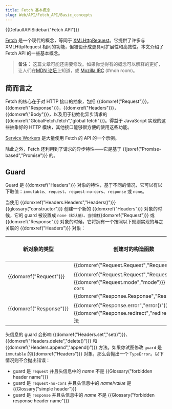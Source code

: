 ```yaml
---
title: Fetch 基本概念
slug: Web/API/Fetch_API/Basic_concepts
---
```


{{DefaultAPISidebar("Fetch API")}}

[Fetch](/zh-CN/docs/Web/API/Fetch_API) 是一个现代的概念，等同于 [XMLHttpRequest](/zh-CN/docs/Web/API/XMLHttpRequest)。它提供了许多与 XMLHttpRequest 相同的功能，但被设计成更具可扩展性和高效性。本文介绍了 Fetch API 的一些基本概念。

> **备注：** 这篇文章可能还需要修改。如果你觉得有的概念可以解释的更好，让人们在[MDN 论坛](https://discourse.mozilla-community.org/c/mdn)上知道，或 [Mozilla IRC](https://wiki.mozilla.org/IRC) (#mdn room)。

## 简而言之

Fetch 的核心在于对 HTTP 接口的抽象，包括 {{domxref("Request")}}，{{domxref("Response")}}，{{domxref("Headers")}}，{{domxref("Body")}}，以及用于初始化异步请求的 {{domxref("GlobalFetch.fetch","global fetch")}}。得益于 JavaScript 实现的这些抽象好的 HTTP 模块，其他接口能够很方便的使用这些功能。

[Service Workers](/zh-CN/docs/Web/API/ServiceWorker_API) 是大量使用 Fetch 的 API 的一个示例。

除此之外，Fetch 还利用到了请求的异步特性——它是基于 {{jsxref("Promise-based","Promise")}} 的。

## Guard

Guard 是 {{domxref("Headers")}} 对象的特性，基于不同的情况，它可以有以下取值：`immutable`、`request`、`request-no-cors`、`response` 或 `none`。

当使用 {{domxref("Headers.Headers","Headers()")}} {{glossary("constructor")}} 创建一个新的 {{domxref("Headers")}} 对象的时候，它的 guard 被设置成 `none（默认值）。当创建`{{domxref("Request")}} 或 {{domxref("Response")}} 对象的时候，它将拥有一个按照以下规则实现的与之关联的 {{domxref("Headers")}} 对象：

<table class="standard-table">
  <thead>
    <tr>
      <th scope="row">新对象的类型</th>
      <th scope="col">创建时的构造函数</th>
      <th scope="col">关联的 {{domxref("Headers")}} 对象的 guard</th>
    </tr>
  </thead>
  <tbody>
    <tr>
      <td rowspan="2">{{domxref("Request")}}</td>
      <td>{{domxref("Request.Request","Request()")}}</td>
      <td><code>request</code></td>
    </tr>
    <tr>
      <td>
        {{domxref("Request.Request","Request()")}}，{{domxref("Request.mode","mode")}}
        设置成 <code>no-cors</code>
      </td>
      <td><code>request-no-cors</code></td>
    </tr>
    <tr>
      <td rowspan="2">{{domxref("Response")}}</td>
      <td>{{domxref("Response.Response","Response()")}}</td>
      <td><code>response</code></td>
    </tr>
    <tr>
      <td>
        {{domxref("Response.error","error()")}} 或
        {{domxref("Response.redirect","redirect()")}} 方法
      </td>
      <td><code>immutable</code></td>
    </tr>
  </tbody>
</table>

头信息的 guard 会影响 {{domxref("Headers.set","set()")}}、{{domxref("Headers.delete","delete()")}} 和 {{domxref("Headers.append","append()")}} 方法。如果你试图修改 `guard` 是 `immutable` 的{{domxref("Headers")}} 对象，那么会抛出一个 `TypeError`。以下情况则不会抛出错误：

- guard 是 `request` 并且头信息中的 _name_ 不是 {{Glossary("forbidden header name")}}
- guard 是 `request-no-cors` 并且头信息中的 _name_/_value_ 是 {{Glossary("simple header")}}
- guard 是 `response` 并且头信息中的 _name_ 不是 {{Glossary("forbidden response header name")}}
